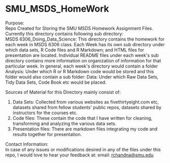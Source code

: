 # SMU_MSDS_HomeWork

Purpose:    
Repo Created for Storing the SMU MSDS Homework Assignment Files. Currently this directory contains following sub directory:     
MSDS 6306_Doing_Data_Science: This directory contains the homework for each week in MSDS 6306 class. Each Week has its own sub directory under which data sets, R Code files and R Markdown; and HTML files for presentation are located. Individual README files under each week's sub directory contains more information on organization of information for that particular week. In general, each week's directory would contain a folder Analysis: Under which R or R Markdown code would be stored and this folder would also contain a sub folder: Data: Under which Raw Data Sets, Tidy Data Sets, Code Book etc would be placed.   

Sources of Material for this Directory mainly consist of:
1. Data Sets: Collected from various websites as fivethirtyeight.com etc, datasets shared from fellow students' public repos, datasets shared by instructors for the courses etc.
2. Code files: These contain the code that I have written for cleaning, transforming and analyzing the various data sets.
3. Presentation files: There are markdown files integrating my code and results together for presentation.

Contact Information:     
In case of any issues or modifications desired in any of the files under this repo, I would love to hear your feedback at:
email: rchandna@smu.edu

